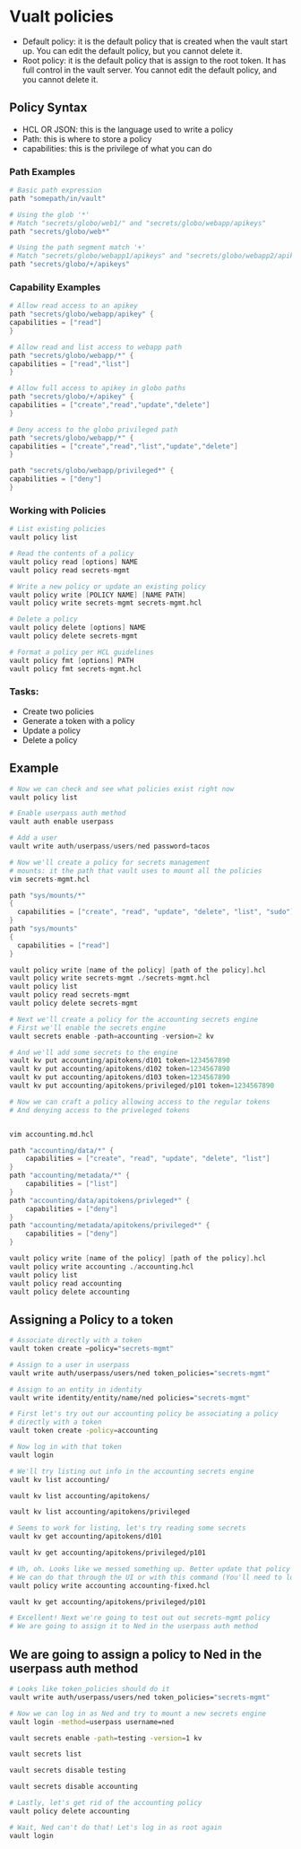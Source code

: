 # Vualt policies
- Default policy: it is the default policy that is created when the vault start up. You can edit the default policy, but you cannot delete it.
- Root policy: it is the default policy that is assign to the root token. It has full control in the vault server. You cannot edit the default policy, and you cannot delete it.

## Policy Syntax
- HCL OR JSON: this is the language used to write a policy
- Path: this is where to store a policy
- capabilities: this is the privilege of what you can do 

### Path Examples
```s
# Basic path expression
path "somepath/in/vault"

# Using the glob '*'
# Match "secrets/globo/web1/" and "secrets/globo/webapp/apikeys"
path "secrets/globo/web*"

# Using the path segment match '+'
# Match "secrets/globo/webapp1/apikeys" and "secrets/globo/webapp2/apikeys"
path "secrets/globo/+/apikeys"
```

### Capability Examples
```s
# Allow read access to an apikey
path "secrets/globo/webapp/apikey" {
capabilities = ["read"]
}

# Allow read and list access to webapp path
path "secrets/globo/webapp/*" {
capabilities = ["read","list"]
}

# Allow full access to apikey in globo paths
path "secrets/globo/+/apikey" {
capabilities = ["create","read","update","delete"]
}

# Deny access to the globo privileged path
path "secrets/globo/webapp/*" {
capabilities = ["create","read","list","update","delete"]
}

path "secrets/globo/webapp/privileged*" {
capabilities = ["deny"]
}
```

### Working with Policies

```s
# List existing policies
vault policy list

# Read the contents of a policy
vault policy read [options] NAME
vault policy read secrets-mgmt

# Write a new policy or update an existing policy
vault policy write [POLICY NAME] [NAME PATH] 
vault policy write secrets-mgmt secrets-mgmt.hcl

# Delete a policy
vault policy delete [options] NAME
vault policy delete secrets-mgmt

# Format a policy per HCL guidelines
vault policy fmt [options] PATH
vault policy fmt secrets-mgmt.hcl
```

### Tasks:
- Create two policies
- Generate a token with a policy
- Update a policy
- Delete a policy

## Example
```s
# Now we can check and see what policies exist right now
vault policy list 

# Enable userpass auth method
vault auth enable userpass

# Add a user
vault write auth/userpass/users/ned password=tacos

# Now we'll create a policy for secrets management
# mounts: it the path that vault uses to mount all the policies
vim secrets-mgmt.hcl

path "sys/mounts/*"
{
  capabilities = ["create", "read", "update", "delete", "list", "sudo"]
}
path "sys/mounts"
{
  capabilities = ["read"]
}

vault policy write [name of the policy] [path of the policy].hcl
vault policy write secrets-mgmt ./secrets-mgmt.hcl
vault policy list
vault policy read secrets-mgmt
vault policy delete secrets-mgmt

# Next we'll create a policy for the accounting secrets engine
# First we'll enable the secrets engine
vault secrets enable -path=accounting -version=2 kv

# And we'll add some secrets to the engine
vault kv put accounting/apitokens/d101 token=1234567890
vault kv put accounting/apitokens/d102 token=1234567890
vault kv put accounting/apitokens/d103 token=1234567890
vault kv put accounting/apitokens/privileged/p101 token=1234567890

# Now we can craft a policy allowing access to the regular tokens
# And denying access to the priveleged tokens


vim accounting.md.hcl

path "accounting/data/*" {
    capabilities = ["create", "read", "update", "delete", "list"]
}
path "accounting/metadata/*" {
    capabilities = ["list"]
}
path "accounting/data/apitokens/privleged*" {
    capabilities = ["deny"]
}
path "accounting/metadata/apitokens/privileged*" {
    capabilities = ["deny"]
}

vault policy write [name of the policy] [path of the policy].hcl
vault policy write accounting ./accounting.hcl
vault policy list
vault policy read accounting
vault policy delete accounting
```
## Assigning a Policy to a token

```sh
# Associate directly with a token
vault token create –policy="secrets-mgmt"

# Assign to a user in userpass
vault write auth/userpass/users/ned token_policies="secrets-mgmt"

# Assign to an entity in identity
vault write identity/entity/name/ned policies="secrets-mgmt"
```

```sh
# First let's try out our accounting policy be associating a policy
# directly with a token
vault token create -policy=accounting

# Now log in with that token
vault login

# We'll try listing out info in the accounting secrets engine
vault kv list accounting/

vault kv list accounting/apitokens/

vault kv list accounting/apitokens/privileged

# Seems to work for listing, let's try reading some secrets
vault kv get accounting/apitokens/d101

vault kv get accounting/apitokens/privileged/p101

# Uh, oh. Looks like we messed something up. Better update that policy to fix it.
# We can do that through the UI or with this command (You'll need to log back in as root)
vault policy write accounting accounting-fixed.hcl

vault kv get accounting/apitokens/privileged/p101

# Excellent! Next we're going to test out out secrets-mgmt policy
# We are going to assign it to Ned in the userpass auth method
```


## We are going to assign a policy to Ned in the userpass auth method
```sh
# Looks like token_policies should do it
vault write auth/userpass/users/ned token_policies="secrets-mgmt"

# Now we can log in as Ned and try to mount a new secrets engine
vault login -method=userpass username=ned

vault secrets enable -path=testing -version=1 kv

vault secrets list

vault secrets disable testing

vault secrets disable accounting

# Lastly, let's get rid of the accounting policy
vault policy delete accounting

# Wait, Ned can't do that! Let's log in as root again
vault login
```